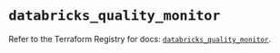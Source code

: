 # `databricks_quality_monitor`

Refer to the Terraform Registry for docs: [`databricks_quality_monitor`](https://registry.terraform.io/providers/databricks/databricks/1.85.0/docs/resources/quality_monitor).
